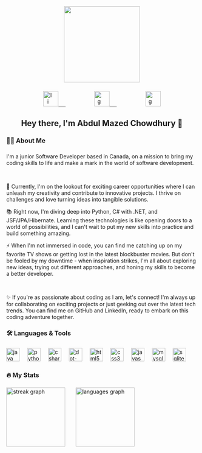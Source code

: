 <div align="center">
  <img height="200" src="https://github.com/Majeed-ch/Majeed-ch/assets/100393010/167aee09-c2c0-4f55-870e-860edc3df885"  />
</div>

###

<div align="center" style="letter-spacing:15px">
  <a href="https://www.linkedin.com/in/abdulmazedch/" target="_blank">
    <img src="https://raw.githubusercontent.com/maurodesouza/profile-readme-generator/master/src/assets/icons/social/linkedin/default.svg" width="40" height="40" alt="linkedin logo"  />
  </a>
  &nbsp;&nbsp;&nbsp;
  <a href="mailto:amazed300@gmail.com" target="_blank">
    <img src="https://raw.githubusercontent.com/maurodesouza/profile-readme-generator/master/src/assets/icons/social/gmail/default.svg" width="40" height="40" alt="gmail logo"  />
  </a>
  &nbsp;&nbsp;&nbsp;
  <a href="https://majeed-ch.netlify.app/" target="_blank">
    <img width="40" height="40" src="https://img.icons8.com/ultraviolet/40/geography.png" alt="geography"/>
  </a>
</div>

<!--
###
<div align="center">
  <img src="https://visitor-badge.laobi.icu/badge?page_id=majeed-ch.majeed-ch&left_color=darkslategrey&right_color=black&left_text=Visitors"  />
</div>
-->
###

<h2 align="center">Hey there, I'm Abdul Mazed Chowdhury 👋</h2>

###

<h3 align="left">👩‍💻  About Me</h3>

###

<p align="left">I'm a junior Software Developer based in Canada, on a mission to bring my coding skills to life and make a mark in the world of software development.</p><br/>

<p>🔭  Currently, I'm on the lookout for exciting career opportunities where I can unleash my creativity and contribute to innovative projects. I thrive on challenges and love turning ideas into tangible solutions.</p>
<p>📚 Right now, I'm diving deep into Python, C# with .NET, and JSF/JPA/Hibernate. Learning these technologies is like opening doors to a world of possibilities, and I can't wait to put my new skills into practice and build something amazing.</p>
<p>⚡ When I'm not immersed in code, you can find me catching up on my favorite TV shows or getting lost in the latest blockbuster movies. But don't be fooled by my downtime - when inspiration strikes, I'm all about exploring new ideas, trying out different approaches, and honing my skills to become a better developer.</p>
<br/>

<p>✨ If you're as passionate about coding as I am, let's connect! I'm always up for collaborating on exciting projects or just geeking out over the latest tech trends. You can find me on GitHub and LinkedIn, ready to embark on this coding adventure together.</p>

###

<h3 align="left">🛠 Languages & Tools</h3>

###

<div align="left">
  <img src="https://skillicons.dev/icons?i=java" height="35" alt="java logo"  />
  <img width="12" />
  <img src="https://skillicons.dev/icons?i=py" height="35" alt="python logo"  />
  <img width="12" />
  <img src="https://skillicons.dev/icons?i=cs" height="35" alt="csharp logo"  />
  <img width="12" />
  <img src="https://skillicons.dev/icons?i=dotnet" height="35" alt="dot-net logo"  />
  <img width="12" />
  <img src="https://cdn.jsdelivr.net/gh/devicons/devicon/icons/html5/html5-original.svg" height="35" alt="html5 logo"  />
  <img width="12" />
  <img src="https://cdn.jsdelivr.net/gh/devicons/devicon/icons/css3/css3-original.svg" height="35" alt="css3 logo"  />
  <img width="12" />
  <img src="https://skillicons.dev/icons?i=js" height="35" alt="javascript logo"  />
  <img width="12" />
  <img src="https://cdn.jsdelivr.net/gh/devicons/devicon/icons/mysql/mysql-original.svg" height="35" alt="mysql logo"  />
  <img width="12" />
  <img src="https://cdn.jsdelivr.net/gh/devicons/devicon/icons/sqlite/sqlite-original.svg" height="35" alt="sqlite logo"  />
</div>

###

<h3 align="left">🔥   My Stats</h3>

###
<div float="left">
  <img src="https://streak-stats.demolab.com?user=majeed-ch&locale=en&mode=daily&theme=dracula&hide_border=true&border_radius=5&order=3" height="155" alt="streak graph" style="background-color: rgba(0, 0, 0, 0);" />
  &nbsp; &nbsp; &nbsp;
  <img src="https://github-readme-stats.vercel.app/api/top-langs?username=majeed-ch&locale=en&hide_title=false&layout=compact&card_width=360&langs_count=6&theme=dracula&hide_border=true&order=2&custom_title=Most_Used_Languages_(public)" height="155" alt="languages graph" style="background-color: rgba(0, 0, 0, 0);" />
</div>

###


